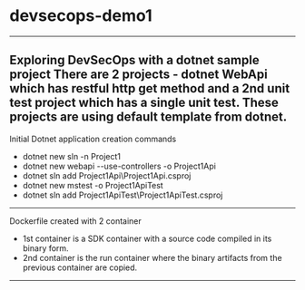 # devsecops-demo1
---
Exploring  DevSecOps with a dotnet sample project
There are 2 projects - dotnet WebApi which has restful http get method and a 2nd unit test project which has a single unit test. These projects are using default template from dotnet.
---
Initial Dotnet application creation commands 
- dotnet new sln -n Project1
- dotnet new webapi --use-controllers -o Project1Api
- dotnet sln add Project1Api\Project1Api.csproj
- dotnet new mstest -o Project1ApiTest
- dotnet sln add Project1ApiTest\Project1ApiTest.csproj
---
Dockerfile created with 2 container 
- 1st container is a SDK container with a source code compiled in its binary form.
- 2nd container is the run container where the binary artifacts from the previous container are copied.
---